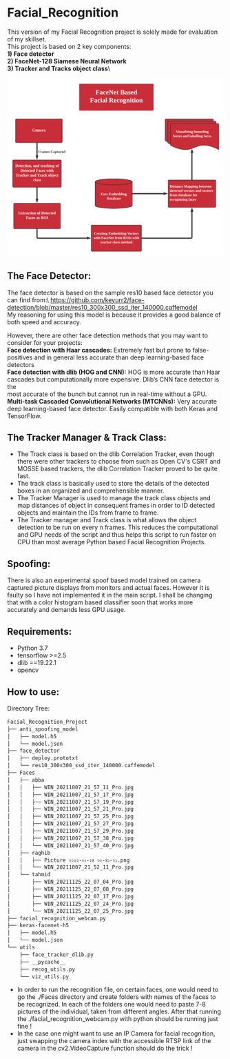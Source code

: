 # Facial_Recognition

This version of my Facial Recognition project is solely made for evaluation of my skillset.\
This project is based on 2 key components:\
   **1) Face detector**\
   **2) FaceNet-128 Siamese Neural Network**\
   **3) Tracker and Tracks object class**\

![alt text](https://github.com/noorraghib12/Facial_Recognition/blob/main/utils/image.png?raw=true)

## The Face Detector:

The face detector is based on the sample res10 based face detector you can find from:\ 
https://github.com/keyurr2/face-detection/blob/master/res10_300x300_ssd_iter_140000.caffemodel \
My reasoning for using this model is because it provides a good balance of both speed and accuracy.

However, there are other face detection methods that you may want to consider for your projects:\
   **Face detection with Haar cascades:** Extremely fast but prone to false-positives and in general less accurate than deep learning-based face detectors\
   **Face detection with dlib (HOG and CNN):** HOG is more accurate than Haar cascades but computationally more expensive. Dlib’s CNN face detector is the\
                                               most accurate of the bunch but cannot run in real-time without a GPU.\
   **Multi-task Cascaded Convolutional Networks (MTCNNs):** Very accurate deep learning-based face detector. Easily compatible with both Keras and TensorFlow.

## The Tracker Manager & Track Class:

- The Track class is based on the dlib Correlation Tracker, even though there were other trackers to choose from such as Open CV's CSRT and MOSSE based trackers, the dlib Correlation Tracker proved to be quite fast.
- The track class is basically used to store the details of the detected boxes in an organized and comprehensible manner.
- The Tracker Manager is used to manage the track class objects and map distances of object in consequent frames in order to ID detected objects and maintain the IDs from frame to frame. 
- The Tracker manager and Track class is what allows the object detection to be run on every n frames. This reduces the computational and GPU needs of the script and thus helps this script to run faster on CPU than most average Python based Facial Recognition Projects.

## Spoofing:
There is also an experimental spoof based model trained on camera captured picture displays from monitors and actual faces. However it is faulty so I have not implemented it in the main script. I shall be changing that with a color histogram based classifier soon that works more accurately and demands less GPU usage.


## Requirements:
- Python 3.7 
- tensorflow >=2.5
- dlib ==19.22.1
- opencv

## How to use:
Directory Tree: 
```bash
Facial_Recognition_Project
├── anti_spoofing_model
│   ├── model.h5
│   └── model.json
├── face_detector
│   ├── deploy.prototxt
│   └── res10_300x300_ssd_iter_140000.caffemodel
├── Faces
│   ├── abba
│   │   ├── WIN_20211007_21_57_11_Pro.jpg
│   │   ├── WIN_20211007_21_57_17_Pro.jpg
│   │   ├── WIN_20211007_21_57_19_Pro.jpg
│   │   ├── WIN_20211007_21_57_21_Pro.jpg
│   │   ├── WIN_20211007_21_57_25_Pro.jpg
│   │   ├── WIN_20211007_21_57_27_Pro.jpg
│   │   ├── WIN_20211007_21_57_29_Pro.jpg
│   │   ├── WIN_20211007_21_57_38_Pro.jpg
│   │   └── WIN_20211007_21_57_40_Pro.jpg
│   ├── raghib
│   │   ├── Picture ২০২২-০১-২৪ ০২-৪১-২১.png
│   │   └── WIN_20211007_21_52_11_Pro.jpg
│   └── tahmid
│       ├── WIN_20211125_22_07_04_Pro.jpg
│       ├── WIN_20211125_22_07_08_Pro.jpg
│       ├── WIN_20211125_22_07_17_Pro.jpg
│       ├── WIN_20211125_22_07_24_Pro.jpg
│       └── WIN_20211125_22_07_25_Pro.jpg
├── facial_recognition_webcam.py
├── keras-facenet-h5
│   ├── model.h5
│   └── model.json
└── utils
    ├── face_tracker_dlib.py
    ├── __pycache__
    ├── recog_utils.py
    └── viz_utils.py
```

- In order to run the recognition file, on certain faces, one would need to go the ./Faces directory and create folders with names of the faces to be recognized. In each of the folders one would need to paste 7-8 pictures of the individual, taken from different angles. After that running the ./facial_recognition_webcam.py with python should be running just fine ! 
- In the case one might want to use an IP Camera for facial recognition, just swapping the camera index with the accessible RTSP link of the camera in the cv2.VideoCapture function should do the trick !
    
